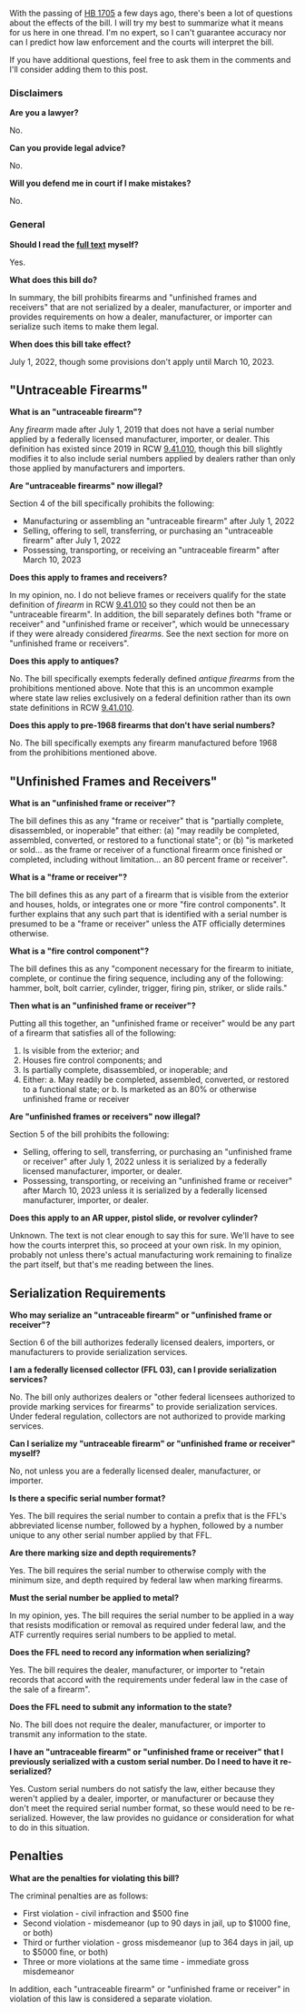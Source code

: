 
With the passing of [HB 1705](https://app.leg.wa.gov/billsummary?year=2022&billnumber=1705) a few days ago, there's been a lot of questions about the effects of the bill. I will try my best to summarize what it means for us here in one thread. I'm no expert, so I can't guarantee accuracy nor can I predict how law enforcement and the courts will interpret the bill.

If you have additional questions, feel free to ask them in the comments and I'll consider adding them to this post.

### Disclaimers

**Are you a lawyer?**

No.

**Can you provide legal advice?**

No.

**Will you defend me in court if I make mistakes?**

No.

### General

**Should I read the [full text](https://lawfilesext.leg.wa.gov/biennium/2021-22/Pdf/Bills/House%20Bills/1705-S.E.pdf) myself?**

Yes.

**What does this bill do?**

In summary, the bill prohibits firearms and "unfinished frames and receivers" that are not serialized by a dealer, manufacturer, or importer and provides requirements on how a dealer, manufacturer, or importer can serialize such items to make them legal.

**When does this bill take effect?**

July 1, 2022, though some provisions don't apply until March 10, 2023.

## "Untraceable Firearms"

**What is an "untraceable firearm"?**

Any *firearm* made after July 1, 2019 that does not have a serial number applied by a federally licensed manufacturer, importer, or dealer. This definition has existed since 2019 in RCW [9.41.010](https://apps.leg.wa.gov/RCW/default.aspx?cite=9.41.010), though this bill slightly modifies it to also include serial numbers applied by dealers rather than only those applied by manufacturers and importers.

**Are "untraceable firearms" now illegal?**

Section 4 of the bill specifically prohibits the following:

* Manufacturing or assembling an "untraceable firearm" after July 1, 2022
* Selling, offering to sell, transferring, or purchasing an "untraceable firearm" after July 1, 2022
* Possessing, transporting, or receiving an "untraceable firearm" after March 10, 2023

**Does this apply to frames and receivers?**

In my opinion, no. I do not believe frames or receivers qualify for the state definition of *firearm* in RCW [9.41.010](https://apps.leg.wa.gov/RCW/default.aspx?cite=9.41.010) so they could not then be an "untraceable firearm". In addition, the bill separately defines both "frame or receiver" and "unfinished frame or receiver", which would be unnecessary if they were already considered *firearms*. See the next section for more on "unfinished frame or receivers".

**Does this apply to antiques?**

No. The bill specifically exempts federally defined *antique firearms* from the prohibitions mentioned above. Note that this is an uncommon example where state law relies exclusively on a federal definition rather than its own state definitions in RCW [9.41.010](https://apps.leg.wa.gov/RCW/default.aspx?cite=9.41.010).

**Does this apply to pre-1968 firearms that don't have serial numbers?**

No. The bill specifically exempts any firearm manufactured before 1968 from the prohibitions mentioned above.

## "Unfinished Frames and Receivers"

**What is an "unfinished frame or receiver"?**

The bill defines this as any "frame or receiver" that is "partially complete, disassembled, or inoperable" that either: (a) "may readily be completed, assembled, converted, or restored to a functional state"; or (b) "is marketed or sold... as the frame or receiver of a functional firearm once finished or completed, including without limitation... an 80 percent frame or receiver".

**What is a "frame or receiver"?**

The bill defines this as any part of a firearm that is visible from the exterior and houses, holds, or integrates one or more "fire control components". It further explains that any such part that is identified with a serial number is presumed to be a "frame or receiver" unless the ATF officially determines otherwise.

**What is a "fire control component"?**

The bill defines this as any "component necessary for the firearm to initiate, complete, or continue the firing sequence, including any of the following: hammer, bolt, bolt carrier, cylinder, trigger, firing pin, striker, or slide rails."

**Then what is an "unfinished frame or receiver"?**

Putting all this together, an "unfinished frame or receiver" would be any part of a firearm that satisfies all of the following:

1. Is visible from the exterior; and
2. Houses fire control components; and
3. Is partially complete, disassembled, or inoperable; and
4. Either:
    a. May readily be completed, assembled, converted, or restored to a functional state; or
    b. Is marketed as an 80% or otherwise unfinished frame or receiver

**Are "unfinished frames or receivers" now illegal?**

Section 5 of the bill prohibits the following:

* Selling, offering to sell, transferring, or purchasing an "unfinished frame or receiver" after July 1, 2022 unless it is serialized by a federally licensed manufacturer, importer, or dealer.
* Possessing, transporting, or receiving an "unfinished frame or receiver" after March 10, 2023 unless it is serialized by a federally licensed manufacturer, importer, or dealer.

**Does this apply to an AR upper, pistol slide, or revolver cylinder?**

Unknown. The text is not clear enough to say this for sure. We'll have to see how the courts interpret this, so proceed at your own risk. In my opinion, probably not unless there's actual manufacturing work remaining to finalize the part itself, but that's me reading between the lines.

## Serialization Requirements

**Who may serialize an "untraceable firearm" or "unfinished frame or receiver"?**

Section 6 of the bill authorizes federally licensed dealers, importers, or manufacturers to provide serialization services.

**I am a federally licensed collector (FFL 03), can I provide serialization services?**

No. The bill only authorizes dealers or "other federal licensees authorized to provide marking services for firearms" to provide serialization services. Under federal regulation, collectors are not authorized to provide marking services.

**Can I serialize my "untraceable firearm" or "unfinished frame or receiver" myself?**

No, not unless you are a federally licensed dealer, manufacturer, or importer.

**Is there a specific serial number format?**

Yes. The bill requires the serial number to contain a prefix that is the FFL's abbreviated license number, followed by a hyphen, followed by a number unique to any other serial number applied by that FFL.

**Are there marking size and depth requirements?**

Yes. The bill requires the serial number to otherwise comply with the minimum size, and depth required by federal law when marking firearms.

**Must the serial number be applied to metal?**

In my opinion, yes. The bill requires the serial number to be applied in a way that resists modification or removal as required under federal law, and the ATF currently requires serial numbers to be applied to metal.

**Does the FFL need to record any information when serializing?**

Yes. The bill requires the dealer, manufacturer, or importer to "retain records that accord with the requirements under federal law in the case of the sale of a firearm".

**Does the FFL need to submit any information to the state?**

No. The bill does not require the dealer, manufacturer, or importer to transmit any information to the state.

**I have an "untraceable firearm" or "unfinished frame or receiver" that I previously serialized with a custom serial number. Do I need to have it re-serialized?**

Yes. Custom serial numbers do not satisfy the law, either because they weren't applied by a dealer, importer, or manufacturer or because they don't meet the required serial number format, so these would need to be re-serialized. However, the law provides no guidance or consideration for what to do in this situation.

## Penalties

**What are the penalties for violating this bill?**

The criminal penalties are as follows:

* First violation - civil infraction and $500 fine
* Second violation - misdemeanor (up to 90 days in jail, up to $1000 fine, or both)
* Third or further violation - gross misdemeanor (up to 364 days in jail, up to $5000 fine, or both)
* Three or more violations at the same time - immediate gross misdemeanor

In addition, each "untraceable firearm" or "unfinished frame or receiver" in violation of this law is considered a separate violation. 
